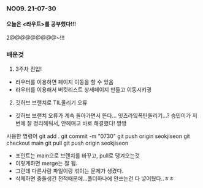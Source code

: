 ### NO09. 21-07-30
#### 오늘은 <라우트>를 공부했다!!!
2@@@@@@@@@~!!!
### 배운것
1. 3주차 진입!
- 라우터를 이용하면 페이지 이동을 할 수 있음
- 라우터를 이용해서 버킷리스트 상세페이지 만들고 이동시키긩

2. 깃허브 브랜치로 TIL올리기 오류
- 깃허브 브랜치 오류가 계속 돌아가면서 뜬다... 잇츠라잌폭탄돌리기...? 승민이가 저번에 잘 정리해둬서, 안헤매고 바로 해결했다! 짱짱

사용한 명령어
git add .
git commit -m "0730"
git push origin seokjiseon
git checkout main
git pull 
git push origin seokjiseon

- 포인트는 main으로 브랜치를 바꾸고, pull로 댕겨오는것
- 이렇게하면 merge는 잘 됨.
- 그런데 다른사람 파일이랑 섞이는 문제가 생겼다.
- 삭제하면 충돌생긴 전적때문에...폴더하나에 안쓰는건 다 넣어뒀다..ㅎㅎ